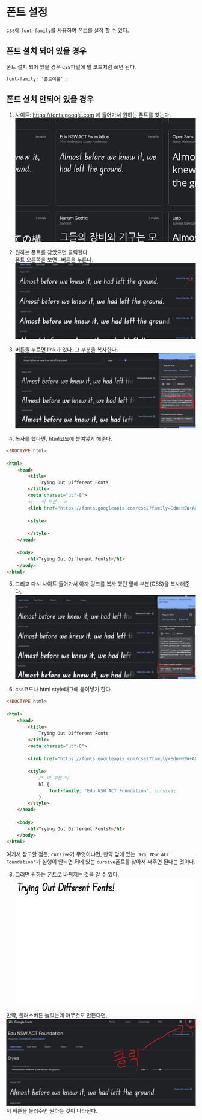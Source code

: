# 폰트 설정
css에 ```font-family```를 사용하여 폰트를 설정 할 수 있다.   

## 폰트 설치 되어 있을 경우
폰트 설치 되어 있을 경우 css파일에 밑 코드처럼 쓰면 된다.
```css
font-family: '폰트이름' ;
```

## 폰트 설치 안되어 있을 경우
1. 사이트: https://fonts.google.com 에 들어가서 원하는 폰트를 찾는다.   
![image](images/font0.jpeg)   

2. 원하는 폰트를 찾았으면 클릭한다.   
폰트 오른쪽을 보면 ```+```버튼을 누른다.
![image](images/font2.jpeg)   

3. 버튼을 누르면 link가 있다. 그 부분을 복사한다.    
![image](images/font3.jpeg)   

4. 복사를 했다면, html코드에 붙여넣기 해준다.
```html
<!DOCTYPE html>

<html>
    <head>
        <title>
            Trying Out Different Fonts
        </title>
        <meta charset="utf-8">
        <!-- 이 부분 -->
        <link href="https://fonts.googleapis.com/css2?family=Edu+NSW+ACT+Foundation&display=swap" rel="stylesheet">

        <style>
            
        </style>
    </head>

    <body>
        <h1>Trying Out Different Fonts!</h1>
    </body>
</html>
```

5. 그리고 다시 사이트 들어가서 아까 링크를 복사 했던 밑에 부분(CSS)을 복사해준다.   
![image](images/font4.jpeg)   

6. css코드나 html style태그에 붙여넣기 한다. 
```html
<!DOCTYPE html>

<html>
    <head>
        <title>
            Trying Out Different Fonts
        </title>
        <meta charset="utf-8">

        <link href="https://fonts.googleapis.com/css2?family=Edu+NSW+ACT+Foundation&display=swap" rel="stylesheet">

        <style>
            /* 이 부분 */
            h1 {
                font-family: 'Edu NSW ACT Foundation', cursive;
            }
        </style>
    </head>

    <body>
        <h1>Trying Out Different Fonts!</h1>
    </body>
</html>
```
여기서 참고할 점은, ```cursive```가 무엇이냐면, 만약 앞에 있는 ```'Edu NSW ACT Foundation'```가 실행이 안되면 뒤에 있는 ```cursive```폰트를 찾아서 써주면 된다는 것이다.

8. 그러면 원하는 폰트로 바꿔지는 것을 알 수 있다.   
![image](images/font5.jpeg) 


만약, 플러스버튼 눌렀는데 아무것도 안뜬다면, 
![image](images/font6.jpeg)   
저 버튼을 눌러주면 원하는 것이 나타난다.